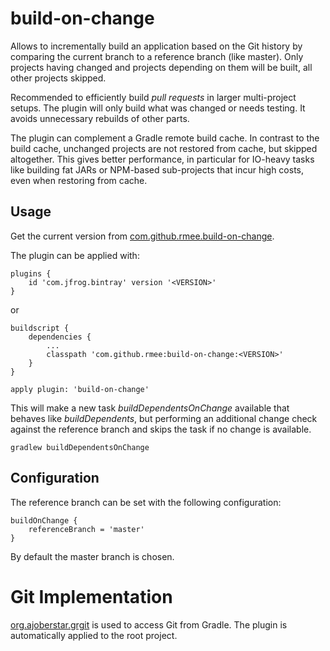 # build-on-change

Allows to incrementally build an application based on the Git history by comparing the current
branch to a reference branch (like master). Only projects having changed and projects depending 
on them will be built, all other projects skipped.
 
Recommended to efficiently build *pull requests* in larger multi-project setups. The plugin will only build 
what was changed or needs testing. It avoids unnecessary rebuilds of other parts.
 
The plugin can complement a Gradle remote build cache. In contrast to the build cache, unchanged projects
are not restored from cache, but skipped altogether. This gives better performance, in particular for 
IO-heavy tasks like building fat JARs or NPM-based sub-projects that incur high costs, even when restoring
from cache.


## Usage

Get the current version from [com.github.rmee.build-on-change](https://plugins.gradle.org/plugin/com.github.rmee.build-on-change).

The plugin can be applied with:

```
plugins {
    id 'com.jfrog.bintray' version '<VERSION>'
}
```

or

```
buildscript {
	dependencies {
	    ...
		classpath 'com.github.rmee:build-on-change:<VERSION>'
	}
}
```

```
apply plugin: 'build-on-change'
```

This will make a new task *buildDependentsOnChange* available
that behaves like *buildDependents*, but performing an additional
change check against the reference branch and skips the task if
no change is available.

```
gradlew buildDependentsOnChange
```

## Configuration

The reference branch can be set with the following configuration:

```
buildOnChange {
	referenceBranch = 'master'
}
```

By default the master branch is chosen.


# Git Implementation

[org.ajoberstar.grgit](https://plugins.gradle.org/plugin/org.ajoberstar.grgit) is 
used to access Git from Gradle. The plugin is automatically applied to the root project.
